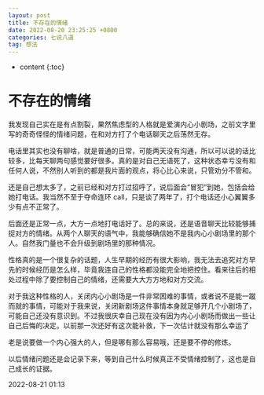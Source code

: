 ```yaml
---
layout: post
title: 不存在的情绪
date: 2022-08-20 23:25:25 +0800
categories: 七说八道
tag: 想法
---
```


* content
{:toc}




# 不存在的情绪

我发现自己实在是有点割裂，果然焦虑型的人格就是爱演内心小剧场，之前文字里写的奇奇怪怪的情绪问题，在和对方打了个电话聊天之后荡然无存。

电话里其实也没有聊啥，就是普通的日常，可能两天没有沟通，所以可以说的话比较多，比每天聊两句感觉要好很多。真的是对自己无语死了，这种状态幸亏没有和任何人说，不然别人听到的都是我片面的观点，将心比心来说，只管劝分不管和。

还是自己想太多了，之前已经和对方打过招呼了，说后面会“冒犯”到她，包括会给她打电话。我当然不至于夺命连环 call，只是谈了两年了，打个电话还小心翼翼多少有点不正常了。

后面还是正常一点，大方一点地打电话好了。总的来说，还是语音聊天比较能够捕捉对方的情绪。从两个人聊天的语气中，我能够确信她不是我内心小剧场里的那个人。自然我门量也不会升级到剧场里的那种情况。

性格真的是一个很复杂的话题，人生早期的经历有很大影响，我无法去追究对方早先的时候经历是怎么样，毕竟我连自己的性格都没能完全地把控住。看来往后的相处过程中除了要控制自己的情绪，还需要大大方方地和对方交流。

对于我这种性格的人，关闭内心小剧场是一件非常困难的事情，或者说不是能一蹴而就的事情，可能对于我来说，关闭新剧场这件事情本身就足够开几个小剧场了，可能自己还没有意识到。不过我很庆幸自己现在没有因为内心小剧场而做出一些让自己后悔的决定。以前那一次还好有这次能补救，下一次估计就没有那么幸运了

老是说要做一个内心强大的人，但是哪有那么容易哦，还是要不停的修炼。

以后情绪问题还是会记录下来，等到自己什么时候真正不受情绪控制了，这也是自己成长的证据。

2022-08-21 01:13